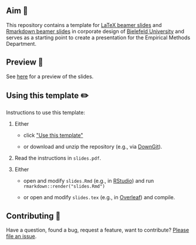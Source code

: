 ## Aim :pushpin:

This repository contains a template for [LaTeX beamer slides](https://en.wikipedia.org/wiki/Beamer_(LaTeX)) and [Rmarkdown beamer slides](https://bookdown.org/yihui/rmarkdown/beamer-presentation.html) in corporate design of [Bielefeld University](https://www.uni-bielefeld.de/) and serves as a starting point to create a presentation for the Empirical Methods Department.

## Preview :eyes:

See [here](https://github.com/loelschlaeger/slides_template/blob/master/slides.pdf) for a preview of the slides. 

## Using this template :pencil2:

Instructions to use this template:

1. Either
   
   - click ["Use this template"](https://github.com/loelschlaeger/slides_template/generate)
   
   - or download and unzip the repository (e.g., via [DownGit](https://minhaskamal.github.io/DownGit/#/home?url=https://github.com/loelschlaeger/slides_template/tree/master)).
   
2. Read the instructions in `slides.pdf`.
    
3. Either
   
   - open and modify `slides.Rmd` (e.g., in [RStudio](https://posit.co/download/rstudio-desktop/)) and run `rmarkdown::render("slides.Rmd")`
   
   - or open and modify `slides.tex` (e.g., in [Overleaf](https://www.overleaf.com/)) and compile.

## Contributing :construction_worker:

Have a question, found a bug, request a feature, want to contribute? [Please file an issue](https://github.com/loelschlaeger/beamer_biem/issues/new/).
